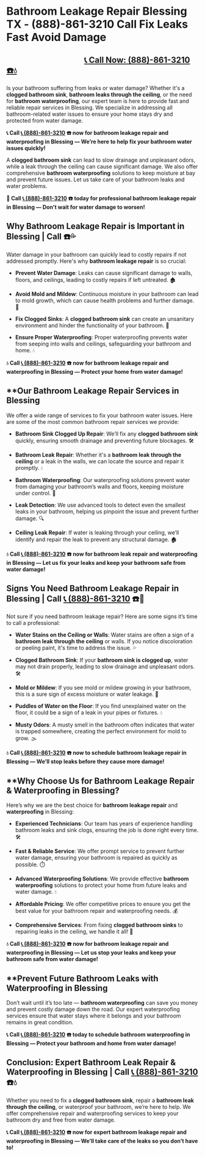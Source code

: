 # Bathroom Leakage Repair Blessing TX - (888)-861-3210  Call  Fix Leaks Fast  Avoid Damage

## &nbsp;&nbsp;&nbsp;&nbsp;&nbsp;&nbsp;&nbsp;&nbsp;&nbsp;&nbsp;&nbsp;&nbsp;&nbsp;&nbsp;&nbsp;&nbsp;&nbsp;&nbsp;&nbsp;&nbsp;&nbsp;&nbsp;&nbsp;&nbsp;&nbsp;&nbsp;&nbsp;&nbsp;&nbsp;&nbsp;&nbsp;&nbsp;&nbsp;&nbsp;&nbsp;&nbsp;&nbsp;&nbsp;&nbsp;&nbsp; [📞 Call Now: (888)-861-3210 ☎️💧](https://plumbing-texas-3210.netlify.app)





Is your bathroom suffering from leaks or water damage? Whether it's a **clogged bathroom sink**, **bathroom leaks through the ceiling**, or the need for **bathroom waterproofing**, our expert team is here to provide fast and reliable repair services in Blessing. We specialize in addressing all bathroom-related water issues to ensure your home stays dry and protected from water damage.



**📞 Call [📞 (888)-861-3210](https://plumbing-texas-3210.netlify.app) ☎️ now for bathroom leakage repair and waterproofing in Blessing — We’re here to help fix your bathroom water issues quickly!**



A **clogged bathroom sink** can lead to slow drainage and unpleasant odors, while a leak through the ceiling can cause significant damage. We also offer comprehensive **bathroom waterproofing** solutions to keep moisture at bay and prevent future issues. Let us take care of your bathroom leaks and water problems.



**🚨 Call [📞 (888)-861-3210](https://plumbing-texas-3210.netlify.app) ☎️ today for professional bathroom leakage repair in Blessing — Don’t wait for water damage to worsen!**



## **Why Bathroom Leakage Repair is Important in Blessing | Call  ☎️💦**



Water damage in your bathroom can quickly lead to costly repairs if not addressed promptly. Here's why **bathroom leakage repair** is so crucial:



- **Prevent Water Damage**: Leaks can cause significant damage to walls, floors, and ceilings, leading to costly repairs if left untreated. 🏚️

- **Avoid Mold and Mildew**: Continuous moisture in your bathroom can lead to mold growth, which can cause health problems and further damage. 🦠

- **Fix Clogged Sinks**: A **clogged bathroom sink** can create an unsanitary environment and hinder the functionality of your bathroom. 🚿

- **Ensure Proper Waterproofing**: Proper waterproofing prevents water from seeping into walls and ceilings, safeguarding your bathroom and home. 💧



**💧 Call [📞 (888)-861-3210](https://plumbing-texas-3210.netlify.app) ☎️ now for bathroom leakage repair and waterproofing in Blessing — Protect your home from water damage!**



## **Our Bathroom Leakage Repair Services in Blessing 



We offer a wide range of services to fix your bathroom water issues. Here are some of the most common bathroom repair services we provide:



- **Bathroom Sink Clogged Up Repair**: We’ll fix any **clogged bathroom sink** quickly, ensuring smooth drainage and preventing future blockages. 🛠️

- **Bathroom Leak Repair**: Whether it's a **bathroom leak through the ceiling** or a leak in the walls, we can locate the source and repair it promptly. 💧

- **Bathroom Waterproofing**: Our waterproofing solutions prevent water from damaging your bathroom’s walls and floors, keeping moisture under control. 🚿

- **Leak Detection**: We use advanced tools to detect even the smallest leaks in your bathroom, helping us pinpoint the issue and prevent further damage. 🔍

- **Ceiling Leak Repair**: If water is leaking through your ceiling, we’ll identify and repair the leak to prevent any structural damage. 🏚️



**💧 Call [📞 (888)-861-3210](https://plumbing-texas-3210.netlify.app) ☎️ now for bathroom leak repair and waterproofing in Blessing — Let us fix your leaks and keep your bathroom safe from water damage!**



## **Signs You Need Bathroom Leakage Repair in Blessing | Call [📞 (888)-861-3210](https://plumbing-texas-3210.netlify.app) ☎️🚨**



Not sure if you need bathroom leakage repair? Here are some signs it’s time to call a professional:



- **Water Stains on the Ceiling or Walls**: Water stains are often a sign of a **bathroom leak through the ceiling** or walls. If you notice discoloration or peeling paint, it's time to address the issue. 💦

- **Clogged Bathroom Sink**: If your **bathroom sink is clogged up**, water may not drain properly, leading to slow drainage and unpleasant odors. 🛠️

- **Mold or Mildew**: If you see mold or mildew growing in your bathroom, this is a sure sign of excess moisture or water leakage. 🦠

- **Puddles of Water on the Floor**: If you find unexplained water on the floor, it could be a sign of a leak in your pipes or fixtures. 💧

- **Musty Odors**: A musty smell in the bathroom often indicates that water is trapped somewhere, creating the perfect environment for mold to grow. 🌫️



**💧 Call [📞 (888)-861-3210](https://plumbing-texas-3210.netlify.app) ☎️ now to schedule bathroom leakage repair in Blessing — We’ll stop leaks before they cause more damage!**



## **Why Choose Us for Bathroom Leakage Repair & Waterproofing in Blessing? 



Here’s why we are the best choice for **bathroom leakage repair** and **waterproofing** in Blessing:



- **Experienced Technicians**: Our team has years of experience handling bathroom leaks and sink clogs, ensuring the job is done right every time. 🛠️

- **Fast & Reliable Service**: We offer prompt service to prevent further water damage, ensuring your bathroom is repaired as quickly as possible. ⏱️

- **Advanced Waterproofing Solutions**: We provide effective **bathroom waterproofing** solutions to protect your home from future leaks and water damage. 💧

- **Affordable Pricing**: We offer competitive prices to ensure you get the best value for your bathroom repair and waterproofing needs. 💰

- **Comprehensive Services**: From fixing **clogged bathroom sinks** to repairing leaks in the ceiling, we handle it all! 🔧



**💧 Call [📞 (888)-861-3210](https://plumbing-texas-3210.netlify.app) ☎️ now for bathroom leakage repair and waterproofing in Blessing — Let us stop your leaks and keep your bathroom safe from water damage!**



## **Prevent Future Bathroom Leaks with Waterproofing in Blessing 



Don’t wait until it’s too late — **bathroom waterproofing** can save you money and prevent costly damage down the road. Our expert waterproofing services ensure that water stays where it belongs and your bathroom remains in great condition.



**📞 Call [📞 (888)-861-3210](https://plumbing-texas-3210.netlify.app) ☎️ today to schedule bathroom waterproofing in Blessing — Protect your bathroom and home from water damage!**



## **Conclusion: Expert Bathroom Leak Repair & Waterproofing in Blessing | Call [📞 (888)-861-3210](https://plumbing-texas-3210.netlify.app) ☎️💧**



Whether you need to fix a **clogged bathroom sink**, repair a **bathroom leak through the ceiling**, or waterproof your bathroom, we’re here to help. We offer comprehensive repair and waterproofing services to keep your bathroom dry and free from water damage.



**📞 Call [📞 (888)-861-3210](https://plumbing-texas-3210.netlify.app) ☎️ now for expert bathroom leakage repair and waterproofing in Blessing — We’ll take care of the leaks so you don’t have to!**
